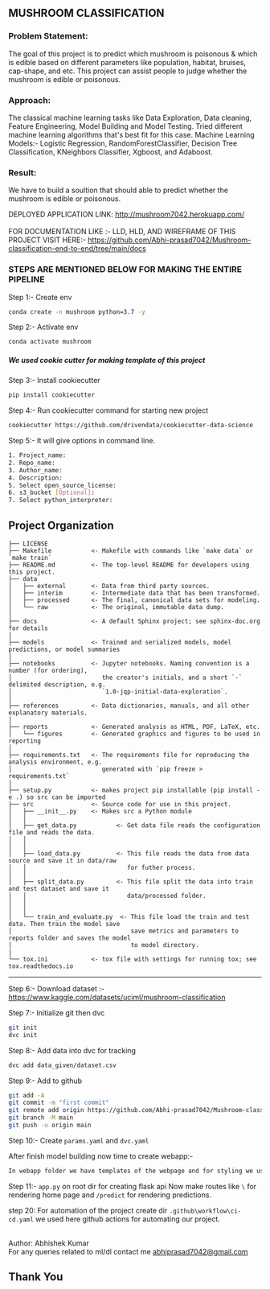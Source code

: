## MUSHROOM CLASSIFICATION

### Problem Statement: <br>
The goal of this project is to predict which mushroom is poisonous & which is edible based on different parameters like population, habitat, bruises, cap-shape, and etc. This project can assist people to judge whether the mushroom is edible or poisonous.

### Approach: <br>
The classical machine learning tasks like Data Exploration, Data cleaning, Feature Engineering, Model Building and Model Testing. Tried different machine learning algorithms that's best fit for this case. Machine Learning Models:- Logistic Regression, RandomForestClassifier, Decision Tree Classification, KNeighbors Classifier, Xgboost, and Adaboost.

### Result: <br>
We have to build a soultion that should able to predict whether the mushroom is edible or poisonous.

DEPLOYED APPLICATION LINK: http://mushroom7042.herokuapp.com/ <br>
<br>
FOR DOCUMENTATION LIKE :- LLD, HLD, AND WIREFRAME OF THIS PROJECT VISIT HERE:- https://github.com/Abhi-prasad7042/Mushroom-classification-end-to-end/tree/main/docs
<br>

### STEPS ARE MENTIONED BELOW FOR MAKING THE ENTIRE PIPELINE

Step 1:- Create env
```bash
conda create -n mushroom python=3.7 -y
```
Step 2:- Activate env
```bash
conda activate mushroom
```
##### We used cookie cutter for making template of this project
Step 3:- Install cookiecutter
```bash
pip install cookiecutter
```
Step 4:- Run cookiecutter command for starting new project
```bash
cookiecutter https://github.com/drivendata/cookiecutter-data-science
```
Step 5:- It will give options in command line.
```bash
1. Project_name:
2. Repo_name:
3. Author_name:
4. Description:
5. Select open_source_license:
6. s3_bucket [Optional]:
7. Select python_interpreter:
```


Project Organization
------------

    ├── LICENSE
    ├── Makefile           <- Makefile with commands like `make data` or `make train`
    ├── README.md          <- The top-level README for developers using this project.
    ├── data
    │   ├── external       <- Data from third party sources.
    │   ├── interim        <- Intermediate data that has been transformed.
    │   ├── processed      <- The final, canonical data sets for modeling.
    │   └── raw            <- The original, immutable data dump.
    │
    ├── docs               <- A default Sphinx project; see sphinx-doc.org for details
    │
    ├── models             <- Trained and serialized models, model predictions, or model summaries
    │
    ├── notebooks          <- Jupyter notebooks. Naming convention is a number (for ordering),
    │                         the creator's initials, and a short `-` delimited description, e.g.
    │                         `1.0-jqp-initial-data-exploration`.
    │
    ├── references         <- Data dictionaries, manuals, and all other explanatory materials.
    │
    ├── reports            <- Generated analysis as HTML, PDF, LaTeX, etc.
    │   └── figures        <- Generated graphics and figures to be used in reporting
    │
    ├── requirements.txt   <- The requirements file for reproducing the analysis environment, e.g.
    │                         generated with `pip freeze > requirements.txt`
    │
    ├── setup.py           <- makes project pip installable (pip install -e .) so src can be imported
    ├── src                <- Source code for use in this project.
    │   ├── __init__.py    <- Makes src a Python module
    │   │
    │   ├── get_data.py           <- Get data file reads the configuration file and reads the data.
    │   │   
    │   │
    │   ├── load_data.py          <- This file reads the data from data source and save it in data/raw 
    │   │                            for futher process.
    │   │
    │   ├── split_data.py         <- This file split the data into train and test dataset and save it 
    │   │                            data/processed folder.
    │   │   
    │   │
    │   └── train_and_evaluate.py  <- This file load the train and test data. Then train the model save
    │                                 save metrics and parameters to reports folder and saves the model
    │                                 to model directory.
    |                                 
    └── tox.ini            <- tox file with settings for running tox; see tox.readthedocs.io


--------


Step 6:- Download dataset :- https://www.kaggle.com/datasets/uciml/mushroom-classification

Step 7:- Initialize git then dvc
```bash
git init
dvc init
``` 
Step 8:- Add data into dvc for tracking
```bash
dvc add data_given/dataset.csv
```
Step 9:- Add to github
```bash
git add -A
git commit -m "first commit"
git remote add origin https://github.com/Abhi-prasad7042/Mushroom-classification-end-to-end.git
git branch -M main
git push -u origin main
```

Step 10:- Create ```params.yaml``` and ```dvc.yaml```

After finish model building now time to create webapp:- <br>
```bash
In webapp folder we have templates of the webpage and for styling we used bootstrap here.
```
Step 11:- 
```app.py``` on root dir for creating flask api
Now make routes like `\` for rendering home page and `/predict` for rendering predictions.

step 20:
For automation of the project create dir `.github\workflow\ci-cd.yaml` we used here github actions for automating our project.

<br>
Author: Abhishek Kumar
<br>
For any queries related to ml/dl contact me <a href="mailto:abhiprasad7042@gmail.com?subject = Feedback&body = Message">abhiprasad7042@gmail.com</a>
<br>

## Thank You